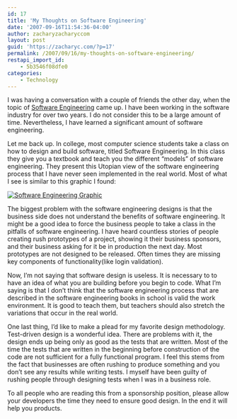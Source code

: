 ```yaml
---
id: 17
title: 'My Thoughts on Software Engineering'
date: '2007-09-16T11:54:36-04:00'
author: zacharyzacharyccom
layout: post
guid: 'https://zacharyc.com/?p=17'
permalink: /2007/09/16/my-thoughts-on-software-engineering/
restapi_import_id:
    - 5b3546f08dfe0
categories:
    - Technology
---
```


I was having a conversation with a couple of friends the other day, when the topic of [Software Engineering](http://en.wikipedia.org/wiki/Software_engineering) came up. I have been working in the software industry for over two years. I do not consider this to be a large amount of time. Nevertheless, I have learned a significant amount of software engineering.

Let me back up. In college, most computer science students take a class on how to design and build software, titled Software Engineering. In this class they give you a textbook and teach you the different “models” of software engineering. They present this Utopian view of the software engineering process that I have never seen implemented in the real world. Most of what I see is similar to this graphic I found:

[![Software Engineering Graphic](https://i0.wp.com/zacharyc.com/wp-content/uploads/2007/09/3511.jpg?w=1100&ssl=1)](https://i0.wp.com/zacharyc.com/wp-content/uploads/2007/09/3511.jpg?ssl=1 "Software Engineering Graphic")

The biggest problem with the software engineering designs is that the business side does not understand the benefits of software engineering. It might be a good idea to force the business people to take a class in the pitfalls of software engineering. I have heard countless stories of people creating rush prototypes of a project, showing it their business sponsors, and their business asking for it be in production the next day. Most prototypes are not designed to be released. Often times they are missing key components of functionality(like login validation).

Now, I’m not saying that software design is useless. It is necessary to to have an idea of what you are building before you begin to code. What I’m saying is that I don’t think that the software engineering process that are described in the software engineering books in school is valid the work environment. It is good to teach them, but teachers should also stretch the variations that occur in the real world.

One last thing, I’d like to make a plead for my favorite design methodology. Test-driven design is a wonderful idea. There are problems with it, the design ends up being only as good as the tests that are written. Most of the time the tests that are written in the beginning before construction of the code are not sufficient for a fully functional program. I feel this stems from the fact that businesses are often rushing to produce something and you don’t see any results while writing tests. I myself have been guilty of rushing people through designing tests when I was in a business role.

To all people who are reading this from a sponsorship position, please allow your developers the time they need to ensure good design. In the end it will help you products.